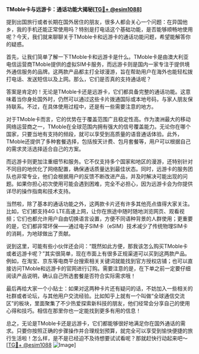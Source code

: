 **TMoble卡与远游卡：通话功能大揭秘[[TG💪+ @esim1088](https://t.me/s/esim1088)]**

提到出国旅行或者长期在国外居住的朋友，很多人都会关心一个问题：在异国他乡，我的手机还能正常使用吗？特别是打电话这个基础功能，是否能够顺畅地使用呢？今天，我们就来聊聊关于TMoble卡和远游卡的通话功能问题，希望能解答你的疑惑。

首先，让我们简单了解一下TMoble卡和远游卡是什么。TMoble卡是由澳大利亚电信运营商TMoble提供的虚拟SIM卡服务，而远游卡则是国内一家专注于提供境外通信服务的品牌。这两款产品都主打全球漫游，旨在帮助用户在海外也能轻松拨打电话、发送短信以及上网。那么，它们是否真的支持通话呢？

答案是肯定的！无论是TMoble卡还是远游卡，它们都具备完整的通话功能。这意味着当你身处国外时，仍然可以通过这些卡片拨通国际或本地号码，与家人朋友保持联系。不过，在具体使用过程中，还是有一些需要注意的地方。

对于TMoble卡而言，它的优势在于覆盖范围广且稳定性高。作为澳洲最大的移动网络运营商之一，TMoble在全球范围内拥有强大的信号覆盖能力。无论你在哪个国家，只要当地有支持的频段，就可以享受到高质量的语音通话体验。此外，TMoble还提供了多种套餐选择，包括按天计费、包月套餐等，用户可以根据自己的需求灵活选择适合自己的方案。

而远游卡则更加注重细节和服务。它不仅支持多个国家和地区的漫游，还特别针对不同目的地优化了网络配置，确保通话质量达到最佳状态。同时，远游卡的服务团队也非常专业，他们会根据用户的反馈不断改进产品，并及时解决可能出现的问题。如果你担心初次使用可能会遇到困难，完全不必担心，因为远游卡会为你提供详尽的操作指南和技术支持。

当然啦，除了基本的通话功能之外，这两款卡片还有许多其他亮点值得大家关注。比如，它们都支持4G LTE高速上网，让你在旅途中随时随地浏览网页、观看视频；它们也都允许用户自由切换语言设置，方便不同语种背景的人群使用；更重要的是，它们都非常环保——通过电子SIM卡（eSIM）技术减少了传统物理SIM卡的消耗，为地球做出了贡献。

说到这里，可能有些小伙伴还会问：“既然如此方便，那我该怎么购买TMoble卡或者远游卡呢？”其实很简单，现在市面上有很多正规渠道可以买到这两款产品。例如，在淘宝、京东等电商平台搜索相关关键词就能找到官方授权店铺；也可以直接访问TMoble和远游卡的官网进行订购。需要注意的是，在下单之前一定要仔细阅读产品说明，确认自己所选套餐是否符合实际需求哦！

最后再给大家一个小贴士：如果对这两种卡片还有疑问的话，不妨加入一些相关的社群或者论坛，与其他用户交流经验。比如知乎上就有一个叫做“全球通信交流区”的板块，里面聚集了不少热爱探索新科技的朋友，他们经常会分享自己的使用心得和技巧。相信在那里你也一定能找到更多有用的信息！

总之，无论是TMoble卡还是远游卡，它们都能够很好地满足你在国外通话的需求。只要你按照正确的步骤操作并合理规划预算，就完全可以享受到愉快便捷的旅行生活啦！怎么样，是不是已经迫不及待想要试试看呢？那就赶快行动起来吧～[[TG💪+ @esim1088](https://t.me/s/esim1088) ![Image](https://i.postimg.cc/4NQfJmqS/Snipaste-2025-05-13-00-14-12.png)]